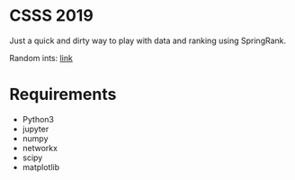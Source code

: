 # CSSS 2019

Just a quick and dirty way to play with data and ranking using SpringRank.

Random ints: [link](https://www.random.org/integers/)

# Requirements
- Python3
- jupyter
- numpy
- networkx
- scipy
- matplotlib

